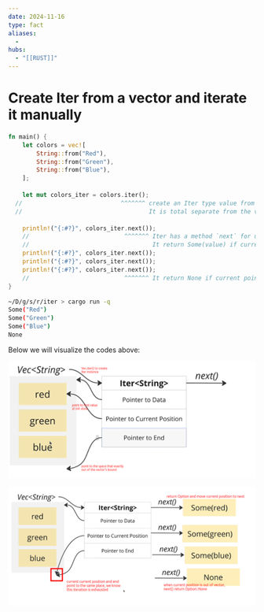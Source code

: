 ```yaml
---
date: 2024-11-16
type: fact
aliases:
  -
hubs:
  - "[[RUST]]"
---
```


# Create Iter from a vector and iterate it manually

```rust
fn main() {
    let colors = vec![
        String::from("Red"),
        String::from("Green"),
        String::from("Blue"),
    ];

    let mut colors_iter = colors.iter();
  //                            ^^^^^^^ create an Iter type value from the vector
  //                                    It is total separate from the vector

    println!("{:#?}", colors_iter.next());
    //                           ^^^^^^^ Iter has a method `next` for us to get current pointer position value and move pointer to next value
    //                                   It return Some(value) if current pointer is pointing to a value
    println!("{:#?}", colors_iter.next());
    println!("{:#?}", colors_iter.next());
    println!("{:#?}", colors_iter.next());
    //                           ^^^^^^^ It return None if current pointer is pointing to None, and iterator is exhausted
}

```

```bash
~/D/g/s/r/iter > cargo run -q
Some("Red")
Some("Green")
Some("Blue")
None

```

Below we will visualize the codes above:

![create-Iter-from-Vec.png](../../assets/imgs/create-Iter-from-Vec.png)

![manually-iter.png](../../assets/imgs/manually-iter.png)
